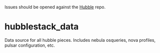 Issues should be opened against the
[Hubble](https://github.com/hubblestack/hubble) repo.

# hubblestack_data
Data source for all hubble pieces. Includes nebula osqueries, nova profiles, pulsar configuration, etc.

